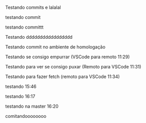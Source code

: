 Testando commits e lalalal

testando commit

testando committt 

Testando ddddddddddddddddd

Testando commit no ambiente de homologação

Testando se consigo empurrar (VSCode para remoto 11:29)

Testando para ver se consigo puxar (Remoto para VSCode 11:31)

Testando para fazer fetch (remoto para VSCode 11:34)

testando 15:46


testando 16:17

testando na master 16:20


comitandoooooooo